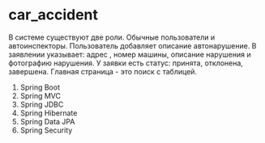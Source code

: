 # car_accident
 В системе существуют две роли. Обычные пользователи и автоинспекторы.
   Пользователь добавляет описание автонарушение. В заявлении указывает: адрес
   , номер машины, описание нарушения и фотографию нарушения.
   У заявки есть статус: принята, отклонена, завершена. Главная страница - это поиск с таблицей.
1. Spring Boot
2. Spring MVC
3. Spring JDBC
4. Spring Hibernate
5. Spring Data JPA
6. Spring Security
